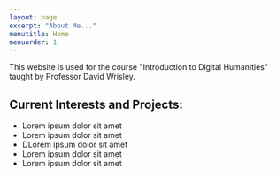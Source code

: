 ```yaml
---
layout: page
excerpt: "About Me..."
menutitle: Home
menuorder: 1
---
```


This website is used for the course "Introduction to Digital Humanities" taught by Professor David Wrisley.  


## Current Interests and Projects:

- Lorem ipsum dolor sit amet
- Lorem ipsum dolor sit amet
- DLorem ipsum dolor sit amet
- Lorem ipsum dolor sit amet
- Lorem ipsum dolor sit amet
